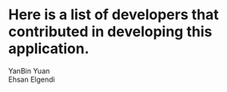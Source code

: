 # Here is a list of developers that contributed in developing this application.
YanBin Yuan  
Ehsan Elgendi  